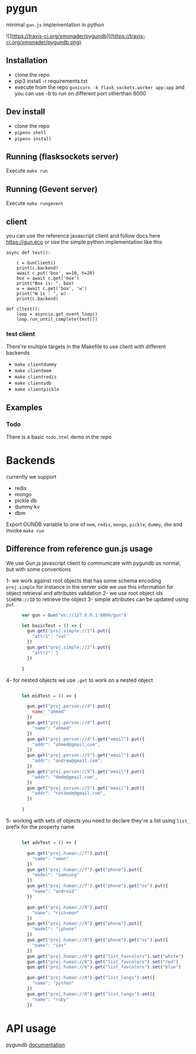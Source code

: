 # pygun
minimal `gun.js` implementation in python

![[https://travis-ci.org/xmonader/pygundb]](https://travis-ci.org/xmonader/pygundb.png)


## Installation
- clone the repo
- pip3 install -r requirements.txt
- execute from the repo `gunicorn -k flask_sockets.worker app:app` and you can use -b to run on different port otherthan 8000

## Dev install
- clone the repo
- `pipenv shell`
- `pipenv install`

## Running (flasksockets server)
Execute `make run`

## Running (Gevent server)
Execute `make rungevent`


## client

you can use the reference javascript client and follow docs here https://gun.eco  or use the simple python implementation like this
```
async def test():

    c = GunClient()
    print(c.backend)
    await c.put('box', w=10, h=20)
    box = await c.get('box')
    print("Box is: ", box)
    w = await c.get('box', 'w')
    print("W is : ", w)
    print(c.backend)

def cltest():
    loop = asyncio.get_event_loop()
    loop.run_until_complete(test())

```


### test client

There're multiple targets in the Makefile to use client with different backends

- `make clientdummy`
- `make clientmem`
- `make clientredis`
- `make clientudb`
- `make clientpickle`

## Examples

### Todo
There is a basic `todo.html` demo in the repo


# Backends

currently we support
- redis
- mongo
- pickle db
- dummy kv
- dbm

Export GUNDB variable to one of `mem`, `redis`, `mongo`, `pickle`, `dummy`, `dbm` and invoke `make run`



## Difference from reference gun.js usage

We use Gun.js javascript client to communicate with pygundb as normal, but with some conventions

1- we work against root objects that has some schema encoding `proj.simple` for instance in the server side we use this information for object retrieval and attributes validation
2- we use root object ids `SCHEMA://ID` to retrieve the object
3- simple attributes can be updated using `put`

```javascript
      var gun = Gun("ws://127.0.0.1:8000/gun")

      let basicTest = () => {
        gun.get("proj.simple://1").put({
          "attr1": "val"
        })
        gun.get("proj.simple://2").put({
          "attr2": 5
        })

      }
```

4- for nested objects we use `.get` to work on a nested object
```javascript

      let midTest = () => {

        gun.get("proj.person://4").put({
          name: "ahmed"
        })
        gun.get("proj.person://4").put({
          "name": "ahmed"
        })
        gun.get("proj.person://4").get("email").put({
          "addr": "ahmed@gmail.com",
        })
        gun.get("proj.person://5").get("email").put({
          "addr": "andrew@gmail.com",
        })
        gun.get("proj.person://5").get("email").put({
          "addr": "dmdm@gmail.com",
        })
        gun.get("proj.person://5").get("email").put({
          "addr": "notdmdm@gmail.com",
        })

      }
```

5- working with sets of objects you need to declare they're a list using `list_` prefix for the property name

```javascript

      let advTest = () => {

        gun.get("proj.human://7").put({
          "name": "xmon"
        })
        gun.get("proj.human://7").get("phone").put({
          "model": "samsung"
        })
        gun.get("proj.human://7").get("phone").get("os").put({
          "name": "android"
        })

        gun.get("proj.human://8").put({
          "name": "richxmon"
        })
        gun.get("proj.human://8").get("phone").put({
          "model": "iphone"
        })
        gun.get("proj.human://8").get("phone").get("os").put({
          "name": "ios"
        })
        gun.get("proj.human://8").get("list_favcolors").set("white")
        gun.get("proj.human://8").get("list_favcolors").set("red")
        gun.get("proj.human://8").get("list_favcolors").set("blue")

        gun.get("proj.human://8").get("list_langs").set({
          "name": "python"
        })
        gun.get("proj.human://8").get("list_langs").set({
          "name": "ruby"
        })
```





# API usage 
pygundb [documentation](https://xmonader.github.io/pygundb/api/gundb/)
